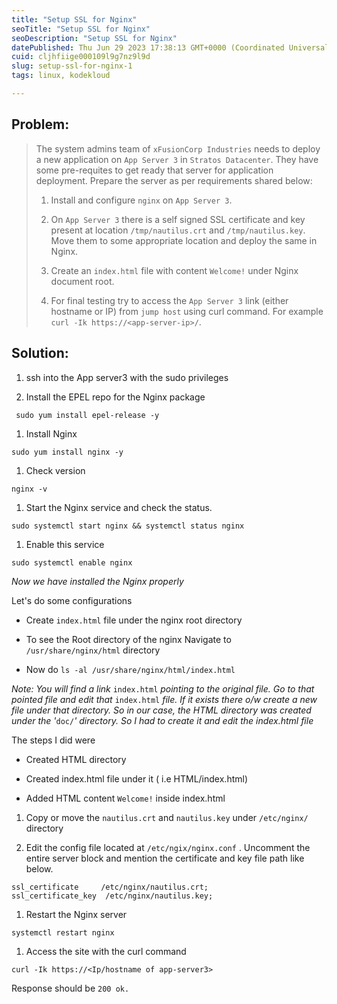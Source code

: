 ```yaml
---
title: "Setup SSL for Nginx"
seoTitle: "Setup SSL for Nginx"
seoDescription: "Setup SSL for Nginx"
datePublished: Thu Jun 29 2023 17:38:13 GMT+0000 (Coordinated Universal Time)
cuid: cljhfiige000109l9g7nz9l9d
slug: setup-ssl-for-nginx-1
tags: linux, kodekloud

---
```


## Problem:

> The system admins team of `xFusionCorp Industries` needs to deploy a new application on `App Server 3` in `Stratos Datacenter`. They have some pre-requites to get ready that server for application deployment. Prepare the server as per requirements shared below:
> 
> 1. Install and configure `nginx` on `App Server 3`.
>     
> 2. On `App Server 3` there is a self signed SSL certificate and key present at location `/tmp/nautilus.crt` and `/tmp/nautilus.key`. Move them to some appropriate location and deploy the same in Nginx.
>     
> 3. Create an `index.html` file with content `Welcome!` under Nginx document root.
>     
> 4. For final testing try to access the `App Server 3` link (either hostname or IP) from `jump host` using curl command. For example `curl -Ik https://<app-server-ip>/`.
>     

## Solution:

1. ssh into the App server3 with the sudo privileges
    
2. Install the EPEL repo for the Nginx package
    

```plaintext
 sudo yum install epel-release -y
```

1. Install Nginx
    

```plaintext
sudo yum install nginx -y
```

1. Check version
    

```plaintext
nginx -v
```

1. Start the Nginx service and check the status.
    

```plaintext
sudo systemctl start nginx && systemctl status nginx
```

1. Enable this service
    

```plaintext
sudo systemctl enable nginx
```

*Now we have installed the Nginx properly*

Let's do some configurations

* Create `index.html` file under the nginx root directory
    
* To see the Root directory of the nginx Navigate to `/usr/share/nginx/html` directory
    
* Now do `ls -al /usr/share/nginx/html/index.html`
    

*Note: You will find a link* `index.html` *pointing to the original file. Go to that pointed file and edit that* `index.html` *file. If it exists there o/w create a new file under that directory. So in our case, the HTML directory was created under the '*`doc/`*' directory. So I had to create it and edit the index.html file*

The steps I did were

* Created HTML directory
    
* Created index.html file under it ( i.e HTML/index.html)
    
* Added HTML content `Welcome!` inside index.html
    

1. Copy or move the `nautilus.crt` and `nautilus.key` under `/etc/nginx/` directory
    
2. Edit the config file located at `/etc/ngix/nginx.conf` . Uncomment the entire server block and mention the certificate and key file path like below.
    

```plaintext
ssl_certificate     /etc/nginx/nautilus.crt;
ssl_certificate_key  /etc/nginx/nautilus.key;
```

1. Restart the Nginx server
    

```plaintext
systemctl restart nginx
```

1. Access the site with the curl command
    

```plaintext
curl -Ik https://<Ip/hostname of app-server3>
```

Response should be `200 ok.`